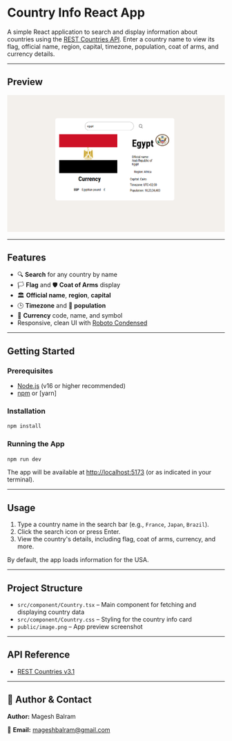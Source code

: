 # Country Info React App

A simple React application to search and display information about countries using the [REST Countries API](https://restcountries.com/). Enter a country name to view its flag, official name, region, capital, timezone, population, coat of arms, and currency details.

---

## Preview

![App Preview](public/image.png)

---

## Features
- 🔍 **Search** for any country by name
- 🏳️ **Flag** and 🛡️ **Coat of Arms** display
- 🏛️ **Official name**, **region**, **capital**
- 🕒 **Timezone** and 👥 **population**
- 💱 **Currency** code, name, and symbol
- Responsive, clean UI with [Roboto Condensed](https://fonts.google.com/specimen/Roboto+Condensed)

---

## Getting Started

### Prerequisites
- [Node.js](https://nodejs.org/) (v16 or higher recommended)
- [npm](https://www.npmjs.com/) or [yarn]

### Installation

```bash
npm install
```

### Running the App

```bash
npm run dev
```

The app will be available at [http://localhost:5173](http://localhost:5173) (or as indicated in your terminal).

---

## Usage
1. Type a country name in the search bar (e.g., `France`, `Japan`, `Brazil`).
2. Click the search icon or press Enter.
3. View the country's details, including flag, coat of arms, currency, and more.

By default, the app loads information for the USA.

---

## Project Structure
- `src/component/Country.tsx` – Main component for fetching and displaying country data
- `src/component/Country.css` – Styling for the country info card
- `public/image.png` – App preview screenshot

---

## API Reference
- [REST Countries v3.1](https://restcountries.com/)

---

## 🙋 **Author & Contact**

**Author:** Magesh Balram

📧 **Email:** [mageshbalram@gmail.com](mailto:mageshbalram@gmail.com)
